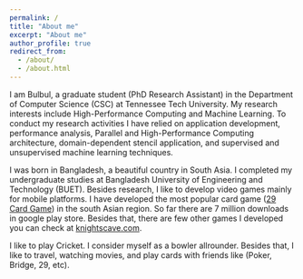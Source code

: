 ```yaml
---
permalink: /
title: "About me"
excerpt: "About me"
author_profile: true
redirect_from: 
  - /about/
  - /about.html
---
```


I am Bulbul, a graduate student (PhD Research Assistant) in the Department of Computer Science (CSC) at Tennessee Tech University. My research interests include High-Performance Computing and Machine Learning. To conduct my research activities I have relied on application development, performance analysis, Parallel and High-Performance Computing architecture, domain-dependent stencil application, and supervised and unsupervised machine learning techniques. 

I was born in Bangladesh, a beautiful country in South Asia. I completed my undergraduate studies at Bangladesh University of Engineering and Technology (BUET). Besides research, I like to develop video games mainly for mobile platforms. I have developed the most popular card game ([29 Card Game](https://play.google.com/store/apps/details?id=com.BS_Pias.twentynine&hl=en_US)) in the south Asian region. So far there are 7 million downloads in google play store. Besides that, there are few other games I developed you can check at [knightscave.com](https://www.knightscave.com/).

I like to play Cricket. I consider myself as a bowler allrounder. Besides that, I like to travel, watching movies, and play cards with friends like (Poker, Bridge, 29, etc).
